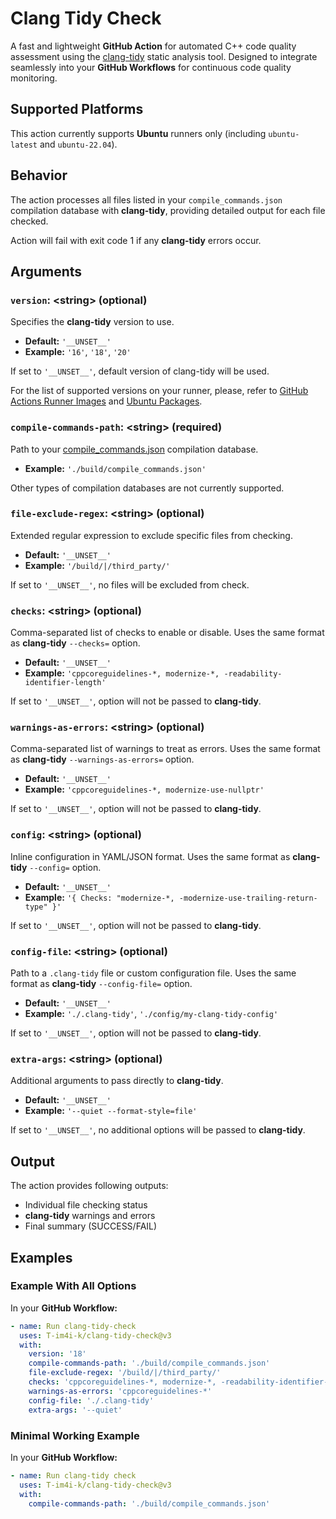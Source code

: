 # Clang Tidy Check

A fast and lightweight **GitHub Action** for automated C++ code quality assessment using
the [clang-tidy](https://clang.llvm.org/extra/clang-tidy/) static analysis tool. Designed to integrate seamlessly into
your **GitHub Workflows** for continuous code quality monitoring.

## Supported Platforms

This action currently supports **Ubuntu** runners only (including `ubuntu-latest` and `ubuntu-22.04`).

## Behavior

The action processes all files listed in your `compile_commands.json` compilation database with **clang-tidy**,
providing detailed output for each file checked.

Action will fail with exit code 1 if any **clang-tidy** errors occur.

## Arguments

### `version`: \<string\> (optional)

Specifies the **clang-tidy** version to use.

- **Default:** `'__UNSET__'`
- **Example:** `'16'`, `'18'`, `'20'`

If set to `'__UNSET__'`, default version of clang-tidy will be used.

For the list of supported versions on your runner, please, refer
to [GitHub Actions Runner Images](https://github.com/actions/runner-images)
and [Ubuntu Packages](https://packages.ubuntu.com/plucky/clang-tidy).

### `compile-commands-path`: \<string\> (required)

Path to your [compile_commands.json](https://clang.llvm.org/docs/JSONCompilationDatabase.html) compilation database.

- **Example:** `'./build/compile_commands.json'`

Other types of compilation databases are not currently supported.

### `file-exclude-regex`: \<string\> (optional)

Extended regular expression to exclude specific files from checking.

- **Default:** `'__UNSET__'`
- **Example:** `'/build/|/third_party/'`

If set to `'__UNSET__'`, no files will be excluded from check.

### `checks`: \<string\> (optional)

Comma-separated list of checks to enable or disable. Uses the same format as **clang-tidy** `--checks=` option.

- **Default:** `'__UNSET__'`
- **Example:** `'cppcoreguidelines-*, modernize-*, -readability-identifier-length'`

If set to `'__UNSET__'`, option will not be passed to **clang-tidy**.

### `warnings-as-errors`: \<string\> (optional)

Comma-separated list of warnings to treat as errors. Uses the same format as **clang-tidy** `--warnings-as-errors=`
option.

- **Default:** `'__UNSET__'`
- **Example:** `'cppcoreguidelines-*, modernize-use-nullptr'`

If set to `'__UNSET__'`, option will not be passed to **clang-tidy**.

### `config`: \<string\> (optional)

Inline configuration in YAML/JSON format. Uses the same format as **clang-tidy** `--config=` option.

- **Default:** `'__UNSET__'`
- **Example:** `'{ Checks: "modernize-*, -modernize-use-trailing-return-type" }'`

If set to `'__UNSET__'`, option will not be passed to **clang-tidy**.

### `config-file`: \<string\> (optional)

Path to a `.clang-tidy` file or custom configuration file. Uses the same format as **clang-tidy** `--config-file=` option.

- **Default:** `'__UNSET__'`
- **Example:** `'./.clang-tidy'`, `'./config/my-clang-tidy-config'`

If set to `'__UNSET__'`, option will not be passed to **clang-tidy**.

### `extra-args`: \<string\> (optional)

Additional arguments to pass directly to **clang-tidy**.

- **Default:** `'__UNSET__'`
- **Example:** `'--quiet --format-style=file'`

If set to `'__UNSET__'`, no additional options will be passed to **clang-tidy**.

## Output

The action provides following outputs:

- Individual file checking status
- **clang-tidy** warnings and errors
- Final summary (SUCCESS/FAIL)

## Examples

### Example With All Options

In your **GitHub Workflow:**

```yml
- name: Run clang-tidy-check
  uses: T-im4i-k/clang-tidy-check@v3
  with:
    version: '18'
    compile-commands-path: './build/compile_commands.json'
    file-exclude-regex: '/build/|/third_party/'
    checks: 'cppcoreguidelines-*, modernize-*, -readability-identifier-length'
    warnings-as-errors: 'cppcoreguidelines-*'
    config-file: './.clang-tidy'
    extra-args: '--quiet'
```

### Minimal Working Example

In your **GitHub Workflow:**

```yml
- name: Run clang-tidy check
  uses: T-im4i-k/clang-tidy-check@v3
  with:
    compile-commands-path: './build/compile_commands.json'
```